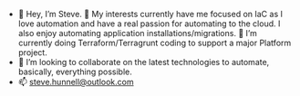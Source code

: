 - 👋 Hey, I’m Steve. 👀 My interests currently have me focused on IaC as I love automation and have a real passion for automating to the cloud. I also enjoy automating application installations/migrations. 🌱 I’m currently doing Terraform/Terragrunt coding to support a major Platform project.
- 💞️ I’m looking to collaborate on the latest technologies to automate, basically, everything possible.
- 📫 steve.hunnell@outlook.com

<!---
shunnell/shunnell is a ✨ special ✨ repository because its `README.md` (this file) appears on your GitHub profile.
You can click the Preview link to take a look at your changes.
--->
